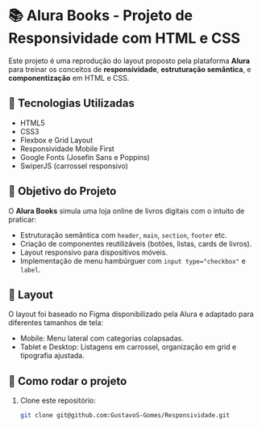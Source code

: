 # 📚 Alura Books - Projeto de Responsividade com HTML e CSS

Este projeto é uma reprodução do layout proposto pela plataforma **Alura** para treinar os conceitos de **responsividade**, **estruturação semântica**, e **componentização** em HTML e CSS.

## 🚀 Tecnologias Utilizadas

- HTML5
- CSS3
- Flexbox e Grid Layout
- Responsividade Mobile First
- Google Fonts (Josefin Sans e Poppins)
- SwiperJS (carrossel responsivo)
  

## 🎯 Objetivo do Projeto

O **Alura Books** simula uma loja online de livros digitais com o intuito de praticar:

- Estruturação semântica com `header`, `main`, `section`, `footer` etc.
- Criação de componentes reutilizáveis (botões, listas, cards de livros).
- Layout responsivo para dispositivos móveis.
- Implementação de menu hambúrguer com `input type="checkbox"` e `label`.

## 📱 Layout

O layout foi baseado no Figma disponibilizado pela Alura e adaptado para diferentes tamanhos de tela:

- Mobile: Menu lateral com categorias colapsadas.
- Tablet e Desktop: Listagens em carrossel, organização em grid e tipografia ajustada.

## 🔧 Como rodar o projeto

1. Clone este repositório:
   ```bash
   git clone git@github.com:GustavoS-Gomes/Responsividade.git
